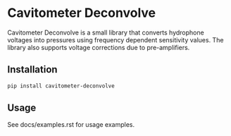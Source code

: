 # Cavitometer Deconvolve

Cavitometer Deconvolve is a small library that converts hydrophone voltages into pressures using frequency dependent
sensitivity values. The library also supports voltage corrections due to pre-amplifiers.

## Installation
```bash
pip install cavitometer-deconvolve
```

## Usage
See docs/examples.rst for usage examples.
